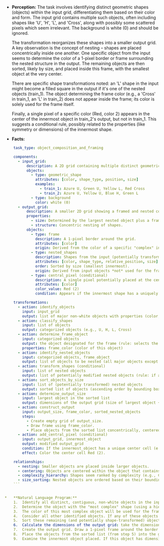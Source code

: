 *   **Perception:**
    The task involves identifying distinct geometric shapes (objects) within the input grid, differentiating them based on their color and form. The input grid contains multiple such objects, often including shapes like 'U', 'H', 'L', and 'Cross', along with possibly some scattered pixels which seem irrelevant. The background is white (0) and should be ignored.

    The transformation reorganizes these shapes into a smaller output grid. A key observation is the concept of nesting – shapes are placed concentrically inside one another. One specific object from the input seems to determine the color of a 1-pixel border or frame surrounding the nested structure in the output. The remaining objects are then sorted, likely by size, and placed inside this frame, with the smallest object at the very center.

    There are specific shape transformations noted: an 'L' shape in the input might become a filled square in the output if it's one of the nested objects (train\_1). The object determining the frame color (e.g., a 'Cross' in train\_1, an 'L' in train\_2) does not appear inside the frame; its color is solely used for the frame itself.

    Finally, a single pixel of a specific color (Red, color 2) appears in the center of the innermost object in train\_2's output, but not in train\_1. This suggests a conditional rule, possibly related to the properties (like symmetry or dimensions) of the innermost shape.

*   **Facts:**
    
```yaml
    task_type: object_composition_and_framing

    components:
      - input_grid:
          description: A 2D grid containing multiple distinct geometric objects of different colors on a white background.
          objects:
            - type: geometric_shape
              attributes: [color, shape_type, position, size]
              examples:
                - train_1: Azure U, Green U, Yellow L, Red Cross
                - train_2: Azure U, Yellow U, Blue H, Green L
            - type: background
              color: white (0)
      - output_grid:
          description: A smaller 2D grid showing a framed and nested composition of shapes derived from the input.
          properties:
            - size: Determined by the largest nested object plus a frame.
            - structure: Concentric nesting of shapes.
          objects:
            - type: frame
              description: A 1-pixel border around the grid.
              attributes: [color]
              origin: Derived from the color of a specific "complex" input object (e.g., Cross, L).
            - type: nested_shapes
              description: Shapes from the input (potentially transformed, e.g., L to Square) arranged concentrically.
              attributes: [color, shape_type, relative_position, size]
              order: Sorted by size (smallest innermost).
              origin: Derived from input objects *not* used for the frame.
            - type: central_pixel (conditional)
              description: A single pixel potentially placed at the center of the innermost shape.
              attributes: [color]
              color_value: Red (2)
              condition: Appears if the innermost shape has a uniquely identifiable center cell (e.g., odd dimensions).

    transformations:
      - action: identify_objects
        input: input_grid
        output: list of major non-white objects with properties (color, shape, bounding_box)
      - action: classify_shapes
        input: list of objects
        output: categorized objects (e.g., U, H, L, Cross)
      - action: determine_frame_object
        input: categorized objects
        output: the object designated for the frame (rule: selects the "most complex" shape, e.g., Cross or L)
        properties: frame_color (color of this object)
      - action: identify_nested_objects
        input: categorized objects, frame_object
        output: list of objects to be nested (all major objects except the frame object)
      - action: transform_shapes (conditional)
        input: list of nested objects
        output: list of potentially modified nested objects (rule: if an object is L-shaped, transform it to a filled square of the same bounding box size)
      - action: sort_objects_by_size
        input: list of (potentially transformed) nested objects
        output: sorted list of objects (ascending order by bounding box size)
      - action: determine_output_size
        input: largest object in the sorted list
        output: dimensions of the output grid (size of largest object + 2 for frame)
      - action: construct_output
        input: output_size, frame_color, sorted_nested_objects
        steps:
          - Create empty grid of output_size.
          - Draw frame using frame_color.
          - Place objects from the sorted list concentrically, centered, largest first (outermost) down to smallest (innermost), using original colors and potentially transformed shapes.
      - action: add_central_pixel (conditional)
        input: output_grid, innermost_object
        output: modified output_grid
        condition: If the innermost_object has a unique center cell (e.g., odd dimensions).
        effect: Color the center cell Red (2).

    relationships:
      - nesting: Smaller objects are placed inside larger objects.
      - centering: Objects are centered within the object that contains them.
      - complexity_hierarchy: Shapes seem ranked by complexity (e.g., Cross > L > U/H) to determine the frame.
      - size_sorting: Nested objects are ordered based on their bounding box size.
    ```


*   **Natural Language Program:**
    1.  Identify all distinct, contiguous, non-white objects in the input grid, noting their color, shape, and bounding box.
    2.  Determine the object with the "most complex" shape (using a hierarchy where Cross > L > U/H).
    3.  The color of this most complex object will be used for the frame of the output grid. This object itself is not placed inside the frame.
    4.  Consider all other identified objects. If any of these objects has an 'L' shape, transform its shape into a filled square that fits within its original bounding box. Keep its original color.
    5.  Sort these remaining (and potentially shape-transformed) objects based on the size of their bounding boxes, from smallest to largest.
    6.  Calculate the dimensions of the output grid: take the dimensions of the largest object in the sorted list and add 2 (for a 1-pixel frame on all sides).
    7.  Create the output grid. Draw a 1-pixel frame around the border using the color identified in step 3.
    8.  Place the objects from the sorted list (from step 5) into the grid, starting with the largest and working down to the smallest. Each object should be centered within the available space inside the previously placed object (or the frame, for the largest object). Use the object's original color and its (potentially transformed) shape.
    9.  Examine the innermost object placed. If this object has dimensions such that it possesses a single, unambiguous center cell (e.g., its bounding box has odd width and odd height), color this center cell Red (color 2). Otherwise, leave the center as determined by the object's shape and color.